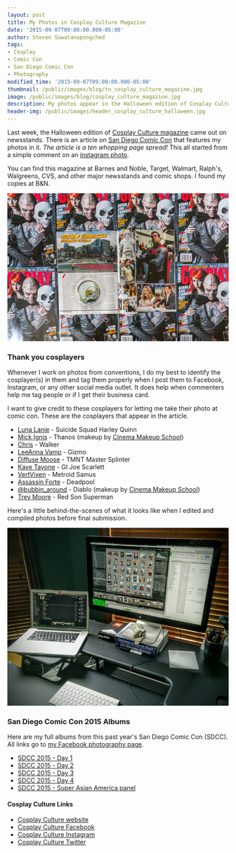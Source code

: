 ```yaml
---
layout: post
title: My Photos in Cosplay Culture Magazine
date: '2015-09-07T09:00:00.000-05:00'
author: Steven Suwatanapongched
tags:
- Cosplay
- Comic Con
- San Diego Comic Con
- Photography
modified_time: '2015-09-07T09:00:00.000-05:00'
thumbnail: /public/images/blog/tn_cosplay_culture_magazine.jpg
image: /public/images/blog/cosplay_culture_magazine.jpg
description: My photos appear in the Halloween edition of Cosplay Culture magazine. The article covers San Diego Comic Con 2015.
header-img: /public/images/header_cosplay_culture_halloween.jpg
---
```


Last week, the Halloween edition of [Cosplay Culture magazine](http://www.cosplayculture.com/) came out on newsstands. There is an article on [San Diego Comic Con](http://www.comic-con.org/cci) that features my photos in it. *The article is a ten whopping page spread!* This all started from a simple comment on an [instagram photo](https://instagram.com/p/4-9toeQR7z/).

You can find this magazine at Barnes and Noble, Target, Walmart, Ralph's, Walgreens, CVS, and other major newsstands and comic shops. I found my copies at B&N.

![Cosplay Culture Magazine 2015 Halloween Edition](/public/images/blog/cosplay_culture_magazine.jpg)

### Thank you cosplayers

Whenever I work on photos from conventions, I do my best to identify the cosplayer(s) in them and tag them properly when I post them to Facebook, Instagram, or any other social media outlet. It does help when commenters help me tag people or if I get their business card.

I want to give credit to these cosplayers for letting me take their photo at comic con. These are the cosplayers that appear in the article.

* [Luna Lanie](https://instagram.com/lunalanie/) - Suicide Squad Harley Quinn
* [Mick Ignis](https://www.facebook.com/OfficialMickIgnis) - Thanos (makeup by [Cinema Makeup School](http://www.cinemamakeup.com/))
* [Chris](https://instagram.com/chrisj1415/) - Walker
* [LeeAnna Vamp](https://www.facebook.com/LeeAnnaVamp) - Gizmo
* [Diffuse Moose](https://www.facebook.com/diffusemoose) - TMNT Master Splinter
* [Kaye Tayone](https://www.facebook.com/SassyHawkeye) - GI Joe Scarlett
* [VertVixen](https://www.facebook.com/AliciaLBellamy) - Metroid Samus
* [Assassin Forte](https://www.facebook.com/Assassin.Forte) - Deadpool
* [@bubbin_around](https://instagram.com/bubbin_around/) - Diablo (makeup by [Cinema Makeup School](http://www.cinemamakeup.com/))
* [Trey Moore](https://instagram.com/drsparkey/) - Red Son Superman

Here's a little behind-the-scenes of what it looks like when I edited and compiled photos before final submission.

![Editing Photos](/public/images/blog/editing_cosplay_culture_photos.jpg)

### San Diego Comic Con 2015 Albums

Here are my full albums from this past year's San Diego Comic Con (SDCC). All links go to [my Facebook photography page](https://www.facebook.com/SunpechPhotography).

* [SDCC 2015 - Day 1](https://www.facebook.com/media/set/?set=a.916699525061739.1073741889.408588035872893&type=3)
* [SDCC 2015 - Day 2](https://www.facebook.com/media/set/?set=a.916721288392896.1073741890.408588035872893&type=3)
* [SDCC 2015 - Day 3](https://www.facebook.com/media/set/?set=a.916744751723883.1073741891.408588035872893&type=3)
* [SDCC 2015 - Day 4](https://www.facebook.com/media/set/?set=a.916790738385951.1073741892.408588035872893&type=3)
* [SDCC 2015 - Super Asian America panel](https://www.facebook.com/media/set/?set=a.916792858385739.1073741893.408588035872893&type=3)

#### Cosplay Culture Links

* [Cosplay Culture website](http://www.cosplaymagstore.com/)
* [Cosplay Culture Facebook](https://www.facebook.com/cosplayculturemagazine)
* [Cosplay Culture Instagram](https://instagram.com/cosplayculturemag/)
* [Cosplay Culture Twitter](https://twitter.com/cosplay_culture)
